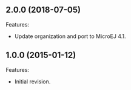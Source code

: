 ## 2.0.0 (2018-07-05)
Features:
  * Update organization and port to MicroEJ 4.1.
   
## 1.0.0 (2015-01-12)
Features:
  * Initial revision.

